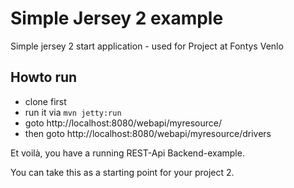 # Simple Jersey 2 example
Simple jersey 2 start application - used for Project at Fontys Venlo

## Howto run

* clone first
* run it via ```mvn jetty:run```
* goto http://localhost:8080/webapi/myresource/
* then goto http://localhost:8080/webapi/myresource/drivers

Et voilà, you have a running REST-Api Backend-example. 

You can take this as a starting point for your project 2. 

